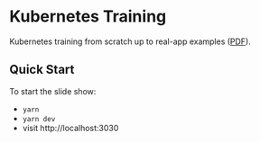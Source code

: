 # Kubernetes Training

Kubernetes training from scratch up to real-app examples ([PDF](/kubernetes-training.pdf)).

## Quick Start

To start the slide show:

- `yarn`
- `yarn dev`
- visit http://localhost:3030
